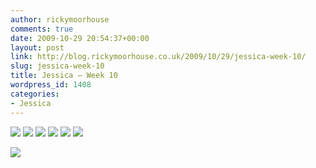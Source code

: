 ```yaml
---
author: rickymoorhouse
comments: true
date: 2009-10-29 20:54:37+00:00
layout: post
link: http://blog.rickymoorhouse.co.uk/2009/10/29/jessica-week-10/
slug: jessica-week-10
title: Jessica – Week 10
wordpress_id: 1408
categories:
- Jessica
---
```


[![](/ricky/images/jessica/10-1.png)](/ricky/images/jessica/10-1.jpg) [![](/ricky/images/jessica/10-2.png)](/ricky/images/jessica/10-2.jpg) [![](/ricky/images/jessica/10-3.png)](/ricky/images/jessica/10-3.jpg) [![](/ricky/images/jessica/10-5.png)](/ricky/images/jessica/10-5.jpg) [![](/ricky/images/jessica/10-6.png)](/ricky/images/jessica/10-6.jpg) [![](/ricky/images/jessica/10-7.png)](/ricky/images/jessica/10-7.jpg)




![](/ricky/images/jessica/10-4.jpg)
